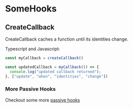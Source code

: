 # SomeHooks

## CreateCallback

CreateCallback caches a function until its identities change.

Typescript and Javascript:

```ts
const myCallback = createCallback()

const updatedCallback = myCallback(() => {
  console.log("updated callback returned");
}, ["update", "when", "identities", "change"])
```

### More Passive Hooks

Checkout some more
[passive hooks](https://github.com/taylor-vann/somehooks#passive-hooks)
